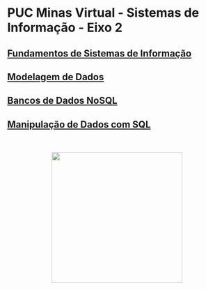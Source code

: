 # PUC Minas Virtual - Sistemas de Informação - Eixo 2

## [Fundamentos de Sistemas de Informação](./fundamentosSI.md)
## [Modelagem de Dados](./modelagemDados.md)
## [Bancos de Dados NoSQL](./nosql.md)
## [Manipulação de Dados com SQL](./sql.md)

<div align="center">
  <br><br>
  <img src="https://revista.pucminas.br/wp-content/uploads/2021/09/Logo-PUC-Minas-Sobre.png" height="300px">
</div>
